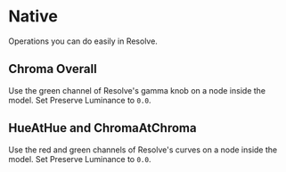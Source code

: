 # Native

Operations you can do easily in Resolve.

## Chroma Overall

Use the green channel of Resolve's gamma knob on a node inside the model. Set Preserve Luminance to `0.0`.

## HueAtHue and ChromaAtChroma

Use the red and green channels of Resolve's curves on a node inside the model. Set Preserve Luminance to `0.0`.
